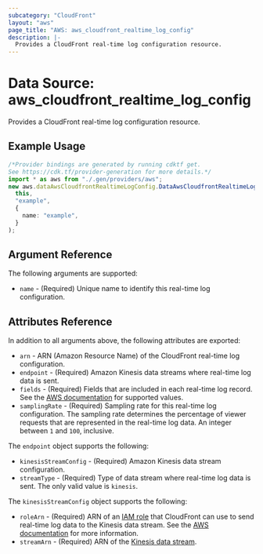 ```yaml
---
subcategory: "CloudFront"
layout: "aws"
page_title: "AWS: aws_cloudfront_realtime_log_config"
description: |-
  Provides a CloudFront real-time log configuration resource.
---
```


# Data Source: aws\_cloudfront\_realtime\_log\_config

Provides a CloudFront real-time log configuration resource.

## Example Usage

```typescript
/*Provider bindings are generated by running cdktf get.
See https://cdk.tf/provider-generation for more details.*/
import * as aws from "./.gen/providers/aws";
new aws.dataAwsCloudfrontRealtimeLogConfig.DataAwsCloudfrontRealtimeLogConfig(
  this,
  "example",
  {
    name: "example",
  }
);

```

## Argument Reference

The following arguments are supported:

* `name` - (Required) Unique name to identify this real-time log configuration.

## Attributes Reference

In addition to all arguments above, the following attributes are exported:

* `arn` - ARN (Amazon Resource Name) of the CloudFront real-time log configuration.
* `endpoint` - (Required) Amazon Kinesis data streams where real-time log data is sent.
* `fields` - (Required) Fields that are included in each real-time log record. See the [AWS documentation](https://docs.aws.amazon.com/AmazonCloudFront/latest/DeveloperGuide/real-time-logs.html#understand-real-time-log-config-fields) for supported values.
* `samplingRate` - (Required) Sampling rate for this real-time log configuration. The sampling rate determines the percentage of viewer requests that are represented in the real-time log data. An integer between `1` and `100`, inclusive.

The `endpoint` object supports the following:

* `kinesisStreamConfig` - (Required) Amazon Kinesis data stream configuration.
* `streamType` - (Required) Type of data stream where real-time log data is sent. The only valid value is `kinesis`.

The `kinesisStreamConfig` object supports the following:

* `roleArn` - (Required) ARN of an [IAM role](iam_role.html) that CloudFront can use to send real-time log data to the Kinesis data stream.
  See the [AWS documentation](https://docs.aws.amazon.com/AmazonCloudFront/latest/DeveloperGuide/real-time-logs.html#understand-real-time-log-config-iam-role) for more information.
* `streamArn` - (Required) ARN of the [Kinesis data stream](kinesis_stream.html).

